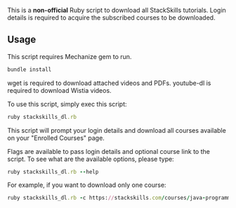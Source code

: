This is a **non-official** Ruby script to download all StackSkills tutorials. Login details is required to acquire the subscribed courses to be downloaded.

## Usage
This script requires Mechanize gem to run.
```ruby
bundle install
```

wget is required to download attached videos and PDFs.
youtube-dl is required to download Wistia videos.

To use this script, simply exec this script:
```ruby
ruby stackskills_dl.rb
```
This script will prompt your login details and download all courses available on your "Enrolled Courses" page.

Flags are available to pass login details and optional course link to the script.
To see what are the available options, please type:
```ruby
ruby stackskills_dl.rb --help
```

For example, if you want to download only one course:
```ruby
ruby stackskills_dl.rb -c https://stackskills.com/courses/java-programming-the-master-course
```